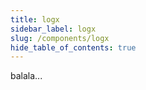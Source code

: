 ```yaml
---
title: logx
sidebar_label: logx
slug: /components/logx
hide_table_of_contents: true
---
```

balala...